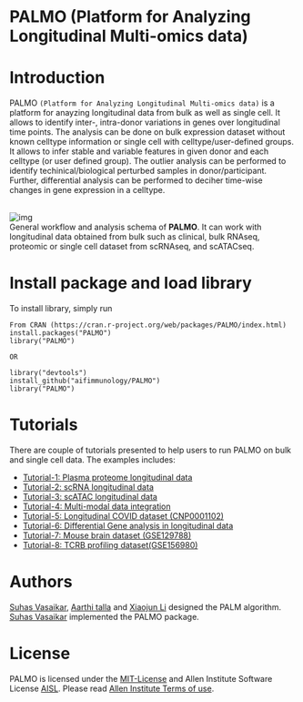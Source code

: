 # PALMO (Platform for Analyzing Longitudinal Multi-omics data)

# <a name="introduction"></a> Introduction
PALMO `(Platform for Analyzing Longitudinal Multi-omics data)` is a platform for anayzing longitudinal data from bulk as well as single cell. It allows to identify inter-, intra-donor variations in genes over longitudinal time points. The analysis can be done on bulk expression dataset without known celltype information or single cell with celltype/user-defined groups. It allows to infer stable and variable features in given donor and each celltype (or user defined group). The outlier analysis can be performed to identify techinical/biological perturbed samples in donor/participant. Further, differential analysis can be performed to deciher time-wise changes in gene expression in a celltype.

<br> ![img](https://github.com/aifimmunology/PALMO/blob/data/data/vignette/PALMO-workflow.png) <br>
General workflow and analysis schema of **PALMO**. It can work with longitudinal data obtained from bulk such as clinical, bulk RNAseq, proteomic or single cell dataset from scRNAseq, and scATACseq.

# <a name="library"></a> Install package and load library

To install library, simply run
    
    From CRAN (https://cran.r-project.org/web/packages/PALMO/index.html)
    install.packages("PALMO")
    library("PALMO")
    
    OR
    
    library("devtools")
    install_github("aifimmunology/PALMO")
    library("PALMO")

# <a name="example-main"></a> Tutorials

There are couple of tutorials presented to help users to run PALMO on bulk and single cell data. The examples includes:

* [Tutorial-1: Plasma proteome longitudinal data](https://github.com/aifimmunology/PALMO/blob/main/ReferenceManual-PALMO-v0.1.1.pdf#page=3)
* [Tutorial-2: scRNA longitudinal data](https://github.com/aifimmunology/PALMO/blob/main/ReferenceManual-PALMO-v0.1.1.pdf#page=11)
* [Tutorial-3: scATAC longitudinal data](https://github.com/aifimmunology/PALMO/blob/main/ReferenceManual-PALMO-v0.1.1.pdf#page=23)
* [Tutorial-4: Multi-modal data integration](https://github.com/aifimmunology/PALMO/blob/main/ReferenceManual-PALMO-v0.1.1.pdf#page=31)
* [Tutorial-5: Longitudinal COVID dataset (CNP0001102)](https://github.com/aifimmunology/PALMO/blob/main/ReferenceManual-PALMO-v0.1.1.pdf#page=33)
* [Tutorial-6: Differential Gene analysis in longitudinal data](https://github.com/aifimmunology/PALMO/blob/main/ReferenceManual-PALMO-v0.1.1.pdf#page=41)
* [Tutorial-7: Mouse brain dataset (GSE129788)](https://github.com/aifimmunology/PALMO/blob/main/ReferenceManual-PALMO-v0.1.1.pdf#page=43)
* [Tutorial-8: TCRB profiling dataset(GSE156980)](https://github.com/aifimmunology/PALMO/blob/main/ReferenceManual-PALMO-v0.1.1.pdf#page=52)
 

# <a name="authors"></a> Authors

[Suhas Vasaikar](https://github.com/suhasaii), [Aarthi talla](https://github.com/aarthitallaAI) and [Xiaojun Li](https://github.com/Xiaojun-Li) designed the PALM algorithm. [Suhas Vasaikar](https://github.com/suhasaii) implemented the PALMO package.

# <a name="license"></a> License
PALMO is licensed under the [MIT-License](https://github.com/git/git-scm.com/blob/main/MIT-LICENSE.txt) and Allen Institute Software License [AISL](https://github.com/AllenInstitute/ghinfo/blob/master/LICENSE). Please read [Allen Institute Terms of use](https://alleninstitute.org/legal/terms-use/).

